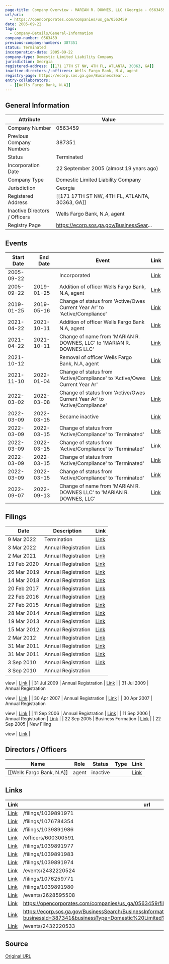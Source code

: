 ```yaml
---
page-title: Company Overview - MARIAN R. DOWNES, LLC (Georgia - 0563459)
url/uri:
  - https://opencorporates.com/companies/us_ga/0563459
date: 2005-09-22
tags:
  - Company-Details/General-Information
company-number: 0563459
previous-company-numbers: 387351
status: Terminated
incorporation-date: 2005-09-22
company-type: Domestic Limited Liability Company
jurisdiction: Georgia
registered-address: [[171 17TH ST NW, 4TH FL, ATLANTA, 30363, GA]]
inactive-directors-/-officers: Wells Fargo Bank, N.A, agent
registry-page: https://ecorp.sos.ga.gov/BusinessSear...
entry-collaborators:
  - [[Wells Fargo Bank, N.A]]
---
```


## General Information
| Attribute          | Value                                       |
|--------------------|---------------------------------------------|
| Company Number     | 0563459                                     |
| Previous Company Numbers | 387351                                      |
| Status             | Terminated                                  |
| Incorporation Date | 22 September 2005 (almost 19 years ago)     |
| Company Type       | Domestic Limited Liability Company          |
| Jurisdiction       | Georgia                                     |
| Registered Address | [[171 17TH ST NW, 4TH FL, ATLANTA, 30363, GA]] |
| Inactive Directors / Officers | Wells Fargo Bank, N.A, agent                |
| Registry Page      | https://ecorp.sos.ga.gov/BusinessSear...    |

## Events

| Start Date | End Date   | Event                                                   | Link |
|------------|------------|-------------------------------------------------------|------|
| 2005-09-22 |            | Incorporated                                            | [Link](https://opencorporates.com/events/972145106) |
| 2005-09-22 | 2019-01-25 | Addition of officer Wells Fargo Bank, N.A, agent        | [Link](https://opencorporates.com/events/972145073) |
| 2019-01-25 | 2019-05-16 | Change of status from 'Active/Owes Current Year Ar' to 'Active/Compliance' | [Link](https://opencorporates.com/events/972145190) |
| 2021-04-22 | 2021-10-11 | Addition of officer Wells Fargo Bank N.A, agent         | [Link](https://opencorporates.com/events/2315733530) |
| 2021-04-22 | 2021-10-11 | Change of name from 'MARIAN R. DOWNES, LLC' to 'MARIAN R. DOWNES LLC' | [Link](https://opencorporates.com/events/2315733506) |
| 2021-10-12 |            | Removal of officer Wells Fargo Bank, N.A, agent         | [Link](https://opencorporates.com/events/2324528609) |
| 2021-11-10 | 2022-01-04 | Change of status from 'Active/Compliance' to 'Active/Owes Current Year Ar' | [Link](https://opencorporates.com/events/2380571883) |
| 2022-03-02 | 2022-03-08 | Change of status from 'Active/Owes Current Year Ar' to 'Active/Compliance' | [Link](https://opencorporates.com/events/2429705171) |
| 2022-03-09 | 2022-03-15 | Became inactive                                         | [Link](https://opencorporates.com/events/2432220521) |
| 2022-03-09 | 2022-03-15 | Change of status from 'Active/Compliance' to 'Terminated' | [Link](https://opencorporates.com/events/2432220533) |
| 2022-03-09 | 2022-03-15 | Change of status from 'Active/Compliance' to 'Terminated' | [Link](https://opencorporates.com/events/2432220524) |
| 2022-03-09 | 2022-03-15 | Change of status from 'Active/Compliance' to 'Terminated' | [Link](https://opencorporates.com/events/2432220530) |
| 2022-03-09 | 2022-03-15 | Change of status from 'Active/Compliance' to 'Terminated' | [Link](https://opencorporates.com/events/2432220527) |
| 2022-09-07 | 2022-09-13 | Change of name from 'MARIAN R. DOWNES LLC' to 'MARIAN R. DOWNES, LLC' | [Link](https://opencorporates.com/events/2628595508) |

## Filings
| Date        | Description                    | Link |
|-------------|--------------------------------|-------|
| 9 Mar 2022  | Termination                    | [Link](https://opencorporates.com/filings/1076784354) |
| 3 Mar 2022  | Annual Registration            | [Link](https://opencorporates.com/filings/1076259771) |
| 2 Mar 2021  | Annual Registration            | [Link](https://opencorporates.com/filings/1039891986) |
| 19 Feb 2020 | Annual Registration            | [Link](https://opencorporates.com/filings/1039891983) |
| 26 Mar 2019 | Annual Registration            | [Link](https://opencorporates.com/filings/1039891980) |
| 14 Mar 2018 | Annual Registration            | [Link](https://opencorporates.com/filings/1039891977) |
| 20 Feb 2017 | Annual Registration            | [Link](https://opencorporates.com/filings/1039891974) |
| 22 Feb 2016 | Annual Registration            | [Link](https://opencorporates.com/filings/1039891971) |
| 27 Feb 2015 | Annual Registration            | [Link](https://opencorporates.com/filings/1039891968) |
| 28 Mar 2014 | Annual Registration            | [Link](https://opencorporates.com/filings/1039891965) |
| 19 Mar 2013 | Annual Registration            | [Link](https://opencorporates.com/filings/1039891962) |
| 15 Mar 2012 | Annual Registration            | [Link](https://opencorporates.com/filings/1039891959) |
| 2 Mar 2012  | Annual Registration            | [Link](https://opencorporates.com/filings/1039891956) |
| 31 Mar 2011 | Annual Registration            | [Link](https://opencorporates.com/filings/1039891953) |
| 31 Mar 2011 | Annual Registration            | [Link](https://opencorporates.com/filings/62760680) |
| 3 Sep 2010  | Annual Registration            | [Link](https://opencorporates.com/filings/1039891950) |
| 3 Sep 2010  | Annual Registration

view      | [Link](https://opencorporates.com/filings/62760679) |
| 31 Jul 2009 | Annual Registration            | [Link](https://opencorporates.com/filings/1039891947) |
| 31 Jul 2009 | Annual Registration

view      | [Link](https://opencorporates.com/filings/62760678) |
| 30 Apr 2007 | Annual Registration            | [Link](https://opencorporates.com/filings/1039891944) |
| 30 Apr 2007 | Annual Registration

view      | [Link](https://opencorporates.com/filings/62760677) |
| 11 Sep 2006 | Annual Registration            | [Link](https://opencorporates.com/filings/1039891941) |
| 11 Sep 2006 | Annual Registration            | [Link](https://opencorporates.com/filings/62760676) |
| 22 Sep 2005 | Business Formation             | [Link](https://opencorporates.com/filings/1039891938) |
| 22 Sep 2005 | New Filing

view               | [Link](https://opencorporates.com/filings/62760675) |

## Directors / Officers
| Name                 | Role            | Status     | Type        | Link |
|----------------------|-----------------|------------|-------------|------|
| [[Wells Fargo Bank, N.A]] | agent           | inactive   |             | [Link](https://opencorporates.com/officers/600300591) |

## Links
| Link   | url                            
|--------|--------------------------------|
| [Link](/filings/1039891971) |/filings/1039891971           |
| [Link](/filings/1076784354) |/filings/1076784354           |
| [Link](/filings/1039891986) |/filings/1039891986           |
| [Link](/officers/600300591) |/officers/600300591           |
| [Link](/filings/1039891977) |/filings/1039891977           |
| [Link](/filings/1039891983) |/filings/1039891983           |
| [Link](/filings/1039891974) |/filings/1039891974           |
| [Link](/events/2432220524) |/events/2432220524            |
| [Link](/filings/1076259771) |/filings/1076259771           |
| [Link](/filings/1039891980) |/filings/1039891980           |
| [Link](/events/2628595508) |/events/2628595508            |
| [Link](https://opencorporates.com/companies/us_ga/0563459/filings) |https://opencorporates.com/companies/us_ga/0563459/filings|
| [Link](https://ecorp.sos.ga.gov/BusinessSearch/BusinessInformation?businessId=387341&businessType=Domestic%20Limited%20Liability%20Company&fromSearch=True) |https://ecorp.sos.ga.gov/BusinessSearch/BusinessInformation?businessId=387341&businessType=Domestic%20Limited%20Liability%20Company&fromSearch=True|
| [Link](/events/2432220533) |/events/2432220533            |

## Source
[Original URL](https://opencorporates.com/companies/us_ga/0563459)
